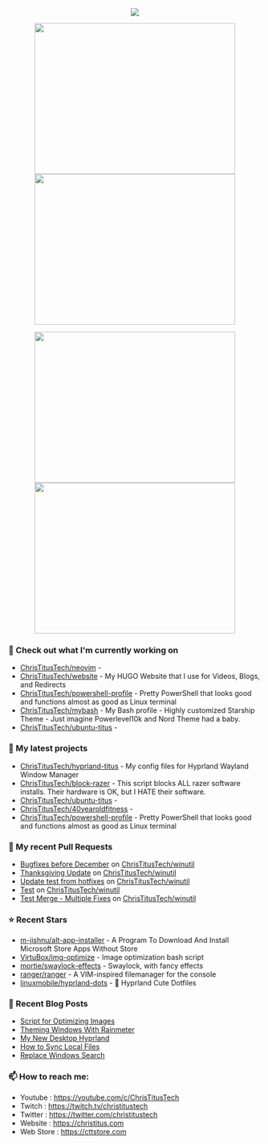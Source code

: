 <p align="center"><a href="https://github.com/anuraghazra/github-readme-stats">
  <img align="center" src="https://github-readme-stats.vercel.app/api?username=ChrisTitusTech&show_icons=true&theme=tokyonight" />
</a></p>

<p align="center"><a href="https://wakatime.com/@christitustech">
  <img align="center" width="400" height="300" src="https://wakatime.com/share/@christitustech/4c17a227-eb23-48c5-a2f1-492e5538842c.svg" />
</a>
<a href="https://wakatime.com/@christitustech">
  <img align="center" width="400" height="300" src="https://wakatime.com/share/@christitustech/57160975-2111-472e-bc92-f390b42053b3.svg" />
</a></p>

<p align="center"><a href="https://wakatime.com/@christitustech">
  <img align="center" width="400" height="300" src="https://wakatime.com/share/@christitustech/b7d6c245-11dd-4802-a2dd-8ff0fd915324.svg" />
</a>
<a href="https://wakatime.com/@christitustech">
  <img align="center" width="400" height="300" src="https://wakatime.com/share/@christitustech/29475f0b-8d50-47b4-aaf5-f96bdcab9d0d.svg" />
</a></p>

### 👷 Check out what I'm currently working on

- [ChrisTitusTech/neovim](https://github.com/ChrisTitusTech/neovim) - 
- [ChrisTitusTech/website](https://github.com/ChrisTitusTech/website) - My HUGO Website that I use for Videos, Blogs, and Redirects
- [ChrisTitusTech/powershell-profile](https://github.com/ChrisTitusTech/powershell-profile) - Pretty PowerShell that looks good and functions almost as good as Linux terminal 
- [ChrisTitusTech/mybash](https://github.com/ChrisTitusTech/mybash) - My Bash profile - Highly customized Starship Theme - Just imagine Powerlevel10k and Nord Theme had a baby.
- [ChrisTitusTech/ubuntu-titus](https://github.com/ChrisTitusTech/ubuntu-titus) - 
### 🌱 My latest projects

- [ChrisTitusTech/hyprland-titus](https://github.com/ChrisTitusTech/hyprland-titus) - My config files for Hyprland Wayland Window Manager
- [ChrisTitusTech/block-razer](https://github.com/ChrisTitusTech/block-razer) - This script blocks ALL razer software installs. Their hardware is OK, but I HATE their software. 
- [ChrisTitusTech/ubuntu-titus](https://github.com/ChrisTitusTech/ubuntu-titus) - 
- [ChrisTitusTech/40yearoldfitness](https://github.com/ChrisTitusTech/40yearoldfitness) - 
- [ChrisTitusTech/powershell-profile](https://github.com/ChrisTitusTech/powershell-profile) - Pretty PowerShell that looks good and functions almost as good as Linux terminal 
### 🔨 My recent Pull Requests

- [Bugfixes before December](https://github.com/ChrisTitusTech/winutil/pull/465) on [ChrisTitusTech/winutil](https://github.com/ChrisTitusTech/winutil)
- [Thanksgiving Update](https://github.com/ChrisTitusTech/winutil/pull/378) on [ChrisTitusTech/winutil](https://github.com/ChrisTitusTech/winutil)
- [Update test from hotfixes](https://github.com/ChrisTitusTech/winutil/pull/349) on [ChrisTitusTech/winutil](https://github.com/ChrisTitusTech/winutil)
- [Test](https://github.com/ChrisTitusTech/winutil/pull/318) on [ChrisTitusTech/winutil](https://github.com/ChrisTitusTech/winutil)
- [Test Merge - Multiple Fixes](https://github.com/ChrisTitusTech/winutil/pull/317) on [ChrisTitusTech/winutil](https://github.com/ChrisTitusTech/winutil)
### ⭐ Recent Stars

- [m-jishnu/alt-app-installer](https://github.com/m-jishnu/alt-app-installer) - A Program To Download And Install Microsoft Store Apps Without Store
- [VirtuBox/img-optimize](https://github.com/VirtuBox/img-optimize) - Image optimization bash script
- [mortie/swaylock-effects](https://github.com/mortie/swaylock-effects) - Swaylock, with fancy effects
- [ranger/ranger](https://github.com/ranger/ranger) - A VIM-inspired filemanager for the console
- [linuxmobile/hyprland-dots](https://github.com/linuxmobile/hyprland-dots) - 🦄 Hyprland Cute Dotfiles
### 📰 Recent Blog Posts

- [Script for Optimizing Images](https://christitus.com/script-for-optimizing-images/)
- [Theming Windows With Rainmeter](https://christitus.com/theming-windows-with-rainmeter/)
- [My New Desktop Hyprland](https://christitus.com/my-new-desktop-hyprland/)
- [How to Sync Local Files](https://christitus.com/sync-local-files/)
- [Replace Windows Search](https://christitus.com/everything-toolbar/)
### 📫 How to reach me:
  - Youtube   : <https://youtube.com/c/ChrisTitusTech>
  - Twitch    : <https://twitch.tv/christitustech>
  - Twitter   : <https://twitter.com/christitustech>
  - Website   : <https://christitus.com>
  - Web Store : <https://cttstore.com>
